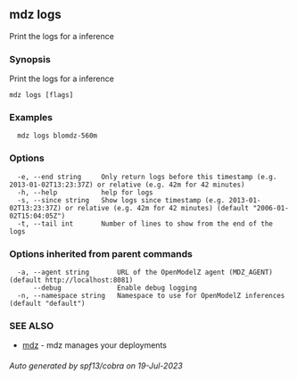 ## mdz logs

Print the logs for a inference

### Synopsis

Print the logs for a inference

```
mdz logs [flags]
```

### Examples

```
  mdz logs blomdz-560m
```

### Options

```
  -e, --end string     Only return logs before this timestamp (e.g. 2013-01-02T13:23:37Z) or relative (e.g. 42m for 42 minutes)
  -h, --help           help for logs
  -s, --since string   Show logs since timestamp (e.g. 2013-01-02T13:23:37Z) or relative (e.g. 42m for 42 minutes) (default "2006-01-02T15:04:05Z")
  -t, --tail int       Number of lines to show from the end of the logs
```

### Options inherited from parent commands

```
  -a, --agent string       URL of the OpenModelZ agent (MDZ_AGENT) (default http://localhost:8081)
      --debug              Enable debug logging
  -n, --namespace string   Namespace to use for OpenModelZ inferences (default "default")
```

### SEE ALSO

* [mdz](mdz.md)	 - mdz manages your deployments

###### Auto generated by spf13/cobra on 19-Jul-2023
